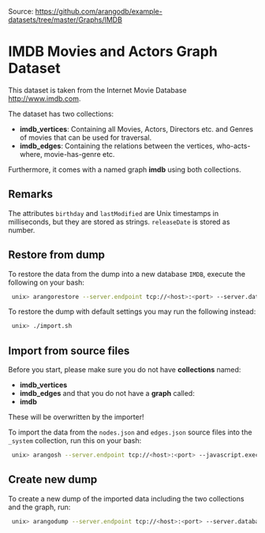 Source: https://github.com/arangodb/example-datasets/tree/master/Graphs/IMDB

# IMDB Movies and Actors Graph Dataset

This dataset is taken from the Internet Movie Database <http://www.imdb.com>.

The dataset has two collections:
- **imdb_vertices**:
  Containing all Movies, Actors, Directors etc. and Genres of movies that can
  be used for traversal.
- **imdb_edges**:
  Containing the relations between the vertices, who-acts-where,
  movie-has-genre etc.

Furthermore, it comes with a named graph **imdb** using both collections.

## Remarks

The attributes `birthday` and `lastModified` are Unix timestamps in milliseconds,
but they are stored as strings. `releaseDate` is stored as number.

## Restore from dump

To restore the data from the dump into a new database `IMDB`, execute the
following on your bash:

```bash
 unix> arangorestore --server.endpoint tcp://<host>:<port> --server.database IMDB --create-database --include-system-collections
```

To restore the dump with default settings you may run the following instead:

```bash
 unix> ./import.sh
```

## Import from source files

Before you start, please make sure you do not have **collections** named:
- **imdb_vertices**
- **imdb_edges**
and that you do not have a **graph** called:
- **imdb**

These will be overwritten by the importer!

To import the data from the `nodes.json` and `edges.json` source files into the
`_system` collection, run this on your bash:

```bash
 unix> arangosh --server.endpoint tcp://<host>:<port> --javascript.execute ./import.js
```

## Create new dump

To create a new dump of the imported data including the two collections and
the graph, run:

```bash
 unix> arangodump --server.endpoint tcp://<host>:<port> --server.database <database> --include-system-collections --collection _graphs --collection imdb_vertices --collection imdb_edges --compress-output false --envelope true
```
